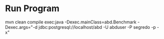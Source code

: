 # Run Program
mvn clean compile exec:java -Dexec.mainClass=abd.Benchmark -Dexec.args="-d jdbc:postgresql://localhost/abd -U abduser -P segredo -p -x"